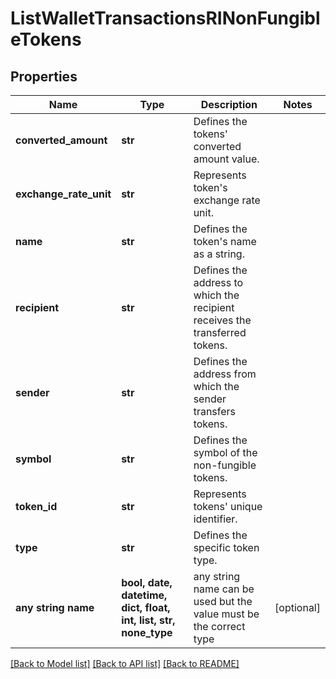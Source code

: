 # ListWalletTransactionsRINonFungibleTokens


## Properties
Name | Type | Description | Notes
------------ | ------------- | ------------- | -------------
**converted_amount** | **str** | Defines the tokens&#39; converted amount value. | 
**exchange_rate_unit** | **str** | Represents token&#39;s exchange rate unit. | 
**name** | **str** | Defines the token&#39;s name as a string. | 
**recipient** | **str** | Defines the address to which the recipient receives the transferred tokens. | 
**sender** | **str** | Defines the address from which the sender transfers tokens. | 
**symbol** | **str** | Defines the symbol of the non-fungible tokens. | 
**token_id** | **str** | Represents tokens&#39; unique identifier. | 
**type** | **str** | Defines the specific token type. | 
**any string name** | **bool, date, datetime, dict, float, int, list, str, none_type** | any string name can be used but the value must be the correct type | [optional]

[[Back to Model list]](../README.md#documentation-for-models) [[Back to API list]](../README.md#documentation-for-api-endpoints) [[Back to README]](../README.md)


